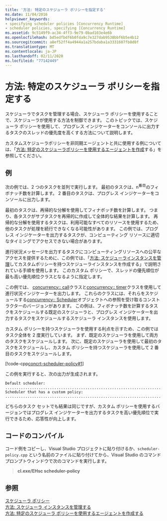 ```yaml
---
title: '方法: 特定のスケジューラ ポリシーを指定する'
ms.date: 11/04/2016
helpviewer_keywords:
- specifying scheduler policies [Concurrency Runtime]
- scheduler policies, specifying [Concurrency Runtime]
ms.assetid: 9c5149f9-ac34-4ff3-9e79-0bad103e4e6b
ms.openlocfilehash: bd5edfbdf6b0fda9c7e327dab9538bbf6b5e4b12
ms.sourcegitcommit: a8ef52ff4a4944a1a257bdaba1a3331607fb8d0f
ms.translationtype: MT
ms.contentlocale: ja-JP
ms.lasthandoff: 02/11/2020
ms.locfileid: "77142449"
---
```

# <a name="how-to-specify-specific-scheduler-policies"></a>方法: 特定のスケジューラ ポリシーを指定する

スケジューラでタスクを管理する場合、スケジューラ ポリシーを使用することで、スケジューラが使用する方法を制御できます。 このトピックでは、スケジューラ ポリシーを使用して、プログレス インジケーターをコンソールに出力するタスクのスレッドの優先度を高くする方法について説明します。

カスタムスケジューラポリシーを非同期エージェントと共に使用する例については、「[方法: 特定のスケジューラポリシーを使用するエージェントを作成](../../parallel/concrt/how-to-create-agents-that-use-specific-scheduler-policies.md)する」を参照してください。

## <a name="example"></a>例

次の例では、2 つのタスクを並列で実行します。 最初のタスクは、n<sup>番目</sup>のフィボナッチ数を計算します。 2 番目のタスクは、プログレス インジケーターをコンソールに出力します。

最初のタスクは、再帰的な分解を使用してフィナボッチ数を計算します。 つまり、各タスクがサブタスクを再帰的に作成して全体的な結果を計算します。 再帰的な分解を使用するタスクは、利用可能なすべてのリソースを使用するため、他のタスクが処理を続行できなくなる可能性があります。 この例では、プログレス インジケーターを出力するタスクが、コンピューティング リソースに適切なタイミングでアクセスできない場合があります。

進行状況メッセージを出力するタスクにコンピューティングリソースへの公平なアクセスを提供するために、この例では、「[方法: スケジューラインスタンスを管理](../../parallel/concrt/how-to-manage-a-scheduler-instance.md)してカスタムポリシーを持つスケジューラインスタンスを作成する」で説明されている手順を使用します。 このカスタム ポリシーで、スレッドの優先順位が最も高い優先順位クラスとなるように指定します。

この例では、 [concurrency:: call](../../parallel/concrt/reference/call-class.md)クラスと[concurrency:: timer](../../parallel/concrt/reference/timer-class.md)クラスを使用して進行状況インジケーターを出力します。 これらのクラスには、それらをスケジュールする[concurrency:: Scheduler](../../parallel/concrt/reference/scheduler-class.md)オブジェクトへの参照を受け取るコンストラクターのバージョンがあります。 この例は、フィボナッチ数を計算するタスクをスケジュールする既定のスケジューラと、プログレス インジケーターを出力するタスクをスケジュールするスケジューラ インスタンスを使用します。

カスタム ポリシーを持つスケジューラを使用する利点を示すため、この例ではタスク全体を 2 度実行しています。 まず、既定のスケジューラを使用して両方のタスクをスケジュールします。 次に、既定のスケジューラを使用して最初のタスクをスケジュールし、カスタム ポリシーを持つスケジューラを使用して 2 番目のタスクをスケジュールします。

[!code-cpp[concrt-scheduler-policy#1](../../parallel/concrt/codesnippet/cpp/how-to-specify-specific-scheduler-policies_1.cpp)]

この例を実行すると、次の出力が生成されます。

```Output
Default scheduler:
...........................................................................done
Scheduler that has a custom policy:
...........................................................................done
```

どちらのタスク セットでも結果は同じですが、カスタム ポリシーを使用するバージョンではプログレス インジケーターを出力するタスクを高い優先順位で実行できるため、応答性が向上します。

## <a name="compiling-the-code"></a>コードのコンパイル

コード例をコピーし、Visual Studio プロジェクトに貼り付けるか、`scheduler-policy.cpp` という名前のファイルに貼り付けてから、Visual Studio のコマンドプロンプトウィンドウで次のコマンドを実行します。

> **cl.exe/EHsc scheduler-policy**

## <a name="see-also"></a>参照

[スケジューラ ポリシー](../../parallel/concrt/scheduler-policies.md)<br/>
[方法: スケジューラ インスタンスを管理する](../../parallel/concrt/how-to-manage-a-scheduler-instance.md)<br/>
[方法: 特定のスケジューラ ポリシーを使用するエージェントを作成する](../../parallel/concrt/how-to-create-agents-that-use-specific-scheduler-policies.md)
